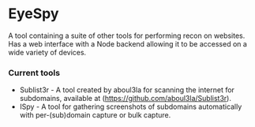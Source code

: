 # EyeSpy
 A tool containing a suite of other tools for performing recon on websites. Has a web interface with a Node backend allowing it to be accessed on a wide variety of devices.
 
 ### Current tools
 * Sublist3r - A tool created by aboul3la for scanning the internet for subdomains, available at (https://github.com/aboul3la/Sublist3r).
 * ISpy - A tool for gathering screenshots of subdomains automatically with per-(sub)domain capture or bulk capture.
